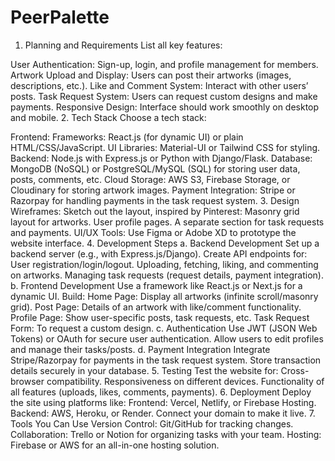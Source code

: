 # PeerPalette
1. Planning and Requirements
List all key features:

User Authentication: Sign-up, login, and profile management for members.
Artwork Upload and Display: Users can post their artworks (images, descriptions, etc.).
Like and Comment System: Interact with other users’ posts.
Task Request System: Users can request custom designs and make payments.
Responsive Design: Interface should work smoothly on desktop and mobile.
2. Tech Stack
Choose a tech stack:

Frontend:
Frameworks: React.js (for dynamic UI) or plain HTML/CSS/JavaScript.
UI Libraries: Material-UI or Tailwind CSS for styling.
Backend:
Node.js with Express.js or Python with Django/Flask.
Database:
MongoDB (NoSQL) or PostgreSQL/MySQL (SQL) for storing user data, posts, comments, etc.
Cloud Storage:
AWS S3, Firebase Storage, or Cloudinary for storing artwork images.
Payment Integration:
Stripe or Razorpay for handling payments in the task request system.
3. Design
Wireframes: Sketch out the layout, inspired by Pinterest:
Masonry grid layout for artworks.
User profile pages.
A separate section for task requests and payments.
UI/UX Tools: Use Figma or Adobe XD to prototype the website interface.
4. Development Steps
a. Backend Development
Set up a backend server (e.g., with Express.js/Django).
Create API endpoints for:
User registration/login/logout.
Uploading, fetching, liking, and commenting on artworks.
Managing task requests (request details, payment integration).
b. Frontend Development
Use a framework like React.js or Next.js for a dynamic UI.
Build:
Home Page: Display all artworks (infinite scroll/masonry grid).
Post Page: Details of an artwork with like/comment functionality.
Profile Page: Show user-specific posts, task requests, etc.
Task Request Form: To request a custom design.
c. Authentication
Use JWT (JSON Web Tokens) or OAuth for secure user authentication.
Allow users to edit profiles and manage their tasks/posts.
d. Payment Integration
Integrate Stripe/Razorpay for payments in the task request system.
Store transaction details securely in your database.
5. Testing
Test the website for:
Cross-browser compatibility.
Responsiveness on different devices.
Functionality of all features (uploads, likes, comments, payments).
6. Deployment
Deploy the site using platforms like:
Frontend: Vercel, Netlify, or Firebase Hosting.
Backend: AWS, Heroku, or Render.
Connect your domain to make it live.
7. Tools You Can Use
Version Control: Git/GitHub for tracking changes.
Collaboration: Trello or Notion for organizing tasks with your team.
Hosting: Firebase or AWS for an all-in-one hosting solution.

